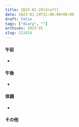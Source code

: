 ```yaml
---
title: 2023-01-29[draft]
date: 2023-01-29T21:00:00+09:00
draft: false
tags: ["diary", ""]
archives: 2023-01
slug: 311014
---
```

#### 午前
- 
#### 午後
- 
#### 体調
- 
#### その他